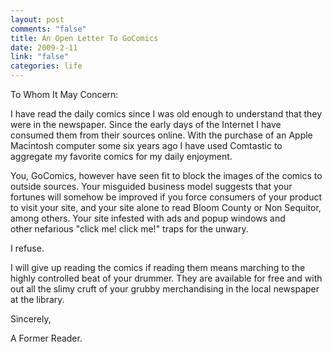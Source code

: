 ```yaml
--- 
layout: post
comments: "false"
title: An Open Letter To GoComics
date: 2009-2-11
link: "false"
categories: life
---
```

To Whom It May Concern:

I have read the daily comics since I was old enough to understand that they were in the newspaper. Since the early days of the Internet I have consumed them from their sources online. With the purchase of an Apple Macintosh computer some six years ago I have used Comtastic to aggregate my favorite comics for my daily enjoyment.

You, GoComics, however have seen fit to block the images of the comics to outside sources. Your misguided business model suggests that your fortunes will somehow be improved if you force consumers of your product to visit your site, and your site alone to read Bloom County or Non Sequitor, among others. Your site infested with ads and popup windows and other nefarious "click me! click me!" traps for the unwary.

I refuse.

I will give up reading the comics if reading them means marching to the highly controlled beat of your drummer. They are available for free and with out all the slimy cruft of your grubby merchandising in the local newspaper at the library.

Sincerely,

A Former Reader.
